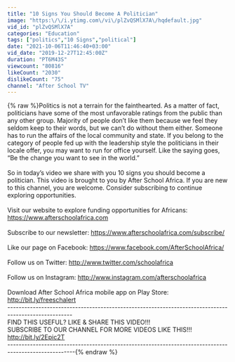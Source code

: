 ```yaml
---
title: "10 Signs You Should Become A Politician"
image: "https:\/\/i.ytimg.com\/vi\/plZvQSMlX7A\/hqdefault.jpg"
vid_id: "plZvQSMlX7A"
categories: "Education"
tags: ["politics","10 Signs","political"]
date: "2021-10-06T11:46:40+03:00"
vid_date: "2019-12-27T12:45:00Z"
duration: "PT6M43S"
viewcount: "80816"
likeCount: "2030"
dislikeCount: "75"
channel: "After School TV"
---
```

{% raw %}Politics is not a terrain for the fainthearted. As a matter of fact, politicians have some of the most unfavorable ratings from the public than any other group. Majority of people don’t like them because we feel they seldom keep to their words, but we can’t do without them either. Someone has to run the affairs of the local community and state. If you belong to the category of people fed up with the leadership style the politicians in their locale offer, you may want to run for office yourself. Like the saying goes, “Be the change you want to see in the world.”  <br /><br />So in today’s video we share with you 10 signs you should become a politician. This video is brought to you by After School Africa. If you are new to this channel, you are welcome. Consider subscribing to continue exploring opportunities. <br /><br />Visit our website to explore funding opportunities for Africans: <a rel="nofollow" target="blank" href="https://www.afterschoolafrica.com">https://www.afterschoolafrica.com</a><br /><br />Subscribe to our newsletter: <a rel="nofollow" target="blank" href="https://www.afterschoolafrica.com/subscribe/">https://www.afterschoolafrica.com/subscribe/</a><br /><br />Like our page on Facebook: <a rel="nofollow" target="blank" href="https://www.facebook.com/AfterSchoolAfrica/">https://www.facebook.com/AfterSchoolAfrica/</a><br /><br />Follow us on Twitter: <a rel="nofollow" target="blank" href="http://www.twitter.com/schoolafrica">http://www.twitter.com/schoolafrica</a><br /><br />Follow us on Instagram: <a rel="nofollow" target="blank" href="http://www.instagram.com/afterschoolafrica">http://www.instagram.com/afterschoolafrica</a><br /><br />Download After School Africa mobile app on Play Store: <a rel="nofollow" target="blank" href="http://bit.ly/freeschalert">http://bit.ly/freeschalert</a><br />----------------------------------------------------------------------------------------------------- <br />FIND THIS USEFUL? LIKE &amp; SHARE THIS VIDEO!!! <br />SUBSCRIBE TO OUR CHANNEL FOR MORE VIDEOS LIKE THIS!!!  <a rel="nofollow" target="blank" href="http://bit.ly/2Epic2T">http://bit.ly/2Epic2T</a><br /> ------------------------------------------------------------------------------------------------------{% endraw %}
